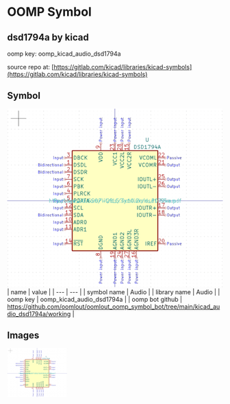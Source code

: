 # OOMP Symbol  
## dsd1794a  by kicad  
  
oomp key: oomp_kicad_audio_dsd1794a  
  
source repo at: [https://gitlab.com/kicad/libraries/kicad-symbols](https://gitlab.com/kicad/libraries/kicad-symbols)  
## Symbol  
  
[![working.png](working_600.png)](working.png)  
| name | value | 
| --- | --- | 
| symbol name | Audio | 
| library name | Audio | 
| oomp key | oomp_kicad_audio_dsd1794a | 
| oomp bot github | https://github.com/oomlout/oomlout_oomp_symbol_bot/tree/main/kicad_audio_dsd1794a/working | 
## Images  
  
[![working.png](working_140.png)](working.png)  
